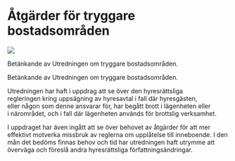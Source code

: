 # Åtgärder för tryggare bostadsområden

![](/contentassets/f51b0316c07544b0b594cc1e449b7eb9/omslag-framsida_sou-2023_57.jpg?width=150&quality=85)

Betänkande av Utredningen om tryggare bostadsområden.

Betänkande av Utredningen om tryggare bostadsområden.

Utredningen har haft i uppdrag att se över den hyresrättsliga regleringen kring uppsägning av hyresavtal i fall där hyresgästen, eller någon som denne ansvarar för, har begått brott i lägenheten eller i närområdet, och i fall där lägenheten används för brottslig verksamhet.

I uppdraget har även ingått att se över behovet av åtgärder för att mer effektivt motverka missbruk av reglerna om upplåtelse till inneboende. I den mån det bedöms finnas behov och tid har utredningen haft utrymme att överväga och föreslå andra hyresrättsliga författningsändringar.
